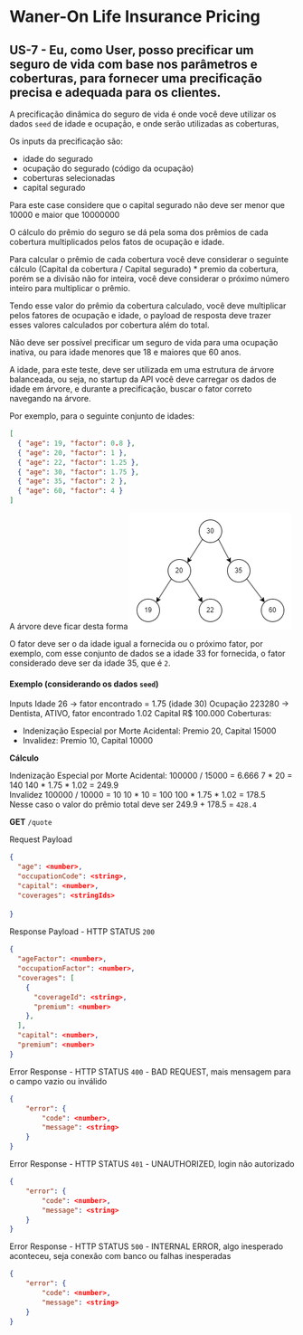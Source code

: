 # Waner-On Life Insurance Pricing

## US-7 - Eu, como User, posso precificar um seguro de vida com base nos parâmetros e coberturas, para fornecer uma precificação precisa e adequada para os clientes.

A precificação dinâmica do seguro de vida é onde você deve utilizar os dados `seed` de idade e ocupação, e onde serão utilizadas as coberturas,

Os inputs da precificação são:
- idade do segurado
- ocupação do segurado (código da ocupação)
- coberturas selecionadas
- capital segurado

Para este case considere que o capital segurado não deve ser menor que 10000 e maior que 10000000

O cálculo do prêmio do seguro se dá pela soma dos prêmios de cada cobertura multiplicados pelos fatos de ocupação e idade.

Para calcular o prêmio de cada cobertura você deve considerar o seguinte cálculo
(Capital da cobertura / Capital segurado) * premio da cobertura, porém se a divisão não for inteira, você deve considerar o próximo número inteiro para multiplicar o prêmio.

Tendo esse valor do prêmio da cobertura calculado, você deve multiplicar pelos fatores de ocupação e idade, o payload de resposta deve trazer esses valores calculados por cobertura além do total.

Não deve ser possível precificar um seguro de vida para uma ocupação inativa, ou para idade menores que 18 e maiores que 60 anos.

A idade, para este teste, deve ser utilizada em uma estrutura de árvore balanceada, ou seja, no startup da API você deve carregar os dados de idade em árvore, e durante a precificação, buscar o fator correto navegando na árvore.

Por exemplo, para o seguinte conjunto de idades:
```json
[
  { "age": 19, "factor": 0.8 },
  { "age": 20, "factor": 1 },
  { "age": 22, "factor": 1.25 },
  { "age": 30, "factor": 1.75 },
  { "age": 35, "factor": 2 },
  { "age": 60, "factor": 4 }
]
```

A árvore deve ficar desta forma
![ages tree](./ages_sample.png)

O fator deve ser o da idade igual a fornecida ou o próximo fator, por exemplo, com esse conjunto de dados se a idade 33 for fornecida, o fator considerado deve ser da idade 35, que é `2`.

#### Exemplo (considerando os dados `seed`)
Inputs
Idade 26 -> fator encontrado = 1.75 (idade 30)
Ocupação 223280 -> Dentista, ATIVO, fator encontrado 1.02
Capital R$ 100.000
Coberturas:
  - Indenização Especial por Morte Acidental: Premio 20, Capital 15000
  - Invalidez: Premio 10, Capital 10000

**Cálculo**

Indenização Especial por Morte Acidental: 
100000 / 15000 = 6.666
7 * 20 =  140 
140 * 1.75 * 1.02 = 249.9
<br />
Invalidez 
100000 / 10000 = 10
10 * 10 =  100
100 * 1.75 * 1.02 = 178.5
<br />
Nesse caso o valor do prêmio total deve ser 249.9 + 178.5 = `428.4`

**GET** `/quote`

Request Payload
```json
{
  "age": <number>,
  "occupationCode": <string>,
  "capital": <number>,
  "coverages": <stringIds>

}
```

Response Payload - HTTP STATUS `200`
```json
{
  "ageFactor": <number>,
  "occupationFactor": <number>,
  "coverages": [
    {
      "coverageId": <string>,
      "premium": <number>
    },
  ],
  "capital": <number>,
  "premium": <number>
}
```

Error Response - HTTP STATUS `400` - BAD REQUEST, mais mensagem para o campo vazio ou inválido
```json
{
    "error": {
        "code": <number>,
        "message": <string>
    }
}
```

Error Response - HTTP STATUS `401` - UNAUTHORIZED, login não autorizado
```json
{
    "error": {
        "code": <number>,
        "message": <string>
    }
}
```

Error Response - HTTP STATUS `500` - INTERNAL ERROR, algo inesperado aconteceu, seja conexão com banco ou falhas inesperadas
```json
{
    "error": {
        "code": <number>,
        "message": <string>
    }
}
```
